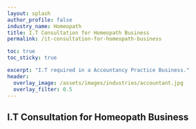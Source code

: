 ```yaml
---
layout: splash 
author_profile: false 
industry_name: Homeopath
title: I.T Consultation for Homeopath Business
permalink: /it-consultation-for-homeopath-business

toc: true
toc_sticky: true

excerpt: "I.T required in a Accountancy Practice Business."
header:
  overlay_image: /assets/images/industries/accountant.jpg
  overlay_filter: 0.5 
---
```


## I.T Consultation for Homeopath Business